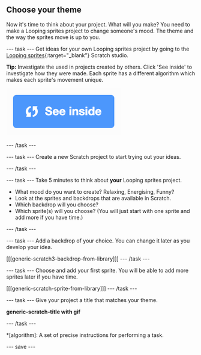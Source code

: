 ## Choose your theme
Now it's time to think about your project. What will you make? You need to make a Looping sprites project to change someone's mood. The theme and the way the sprites move is up to you.  

--- task ---
Get ideas for your own Looping sprites project by going to the [Looping sprites](https://scratch.mit.edu/studios/27014672){:target="_blank"} Scratch studio.

**Tip:** Investigate the used in projects created by others. Click 'See inside' to investigate how they were made. Each sprite has a different algorithm which makes each sprite's movement unique.

![See inside icon](images/see_inside.png)

--- /task ---

--- task ---
Create a new Scratch project to start trying out your ideas.

--- /task ---

--- task ---
Take 5 minutes to think about **your** Looping sprites project. 

+ What mood do you want to create? Relaxing, Energising, Funny?
+ Look at the sprites and backdrops that are available in Scratch.
+ Which backdrop will you choose? 
+ Which sprite(s) will you choose? (You will just start with one sprite and add more if you have time.)

--- /task ---

--- task ---
Add a backdrop of your choice. You can change it later as you develop your idea. 

[[[generic-scratch3-backdrop-from-library]]]
--- /task ---

--- task ---
Choose and add your first sprite. You will be able to add more sprites later if you have time. 

[[[generic-scratch-sprite-from-library]]]
--- /task ---

--- task ---
Give your project a title that matches your theme. 

**generic-scratch-title with gif**

--- /task ---

*[algorithm]: A set of precise instructions for performing a task.

--- save ---
